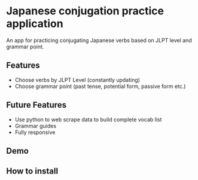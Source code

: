 # Japanese conjugation practice application

An app for practicing conjugating Japanese verbs based on JLPT level and grammar point.

## Features

- Choose verbs by JLPT Level (constantly updating)
- Choose grammar point (past tense, potential form, passive form etc.)

## Future Features

- Use python to web scrape data to build complete vocab list
- Grammar guides
- Fully responsive

## Demo

## How to install
